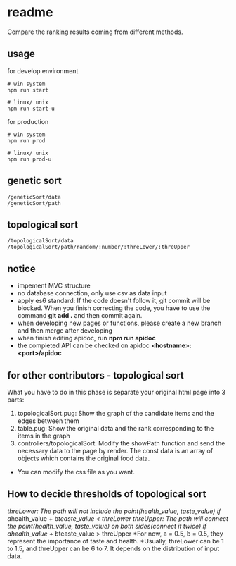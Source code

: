 readme
====

Compare the ranking results coming from different methods.

## usage

for develop environment

```
# win system
npm run start

# linux/ unix
npm run start-u
```

for production

```
# win system
npm run prod

# linux/ unix
npm run prod-u
```

## genetic sort

```
/geneticSort/data
/geneticSort/path
```

## topological sort

```
/topologicalSort/data
/topologicalSort/path/random/:number/:threLower/:threUpper
```

## notice

* impement MVC structure
* no database connection, only use csv as data input
* apply es6 standard: If the code doesn't follow it, git commit will be blocked. When you finish correcting the code, you have to use the command **git add .** and then commit again.
* when developing new pages or functions, please create a new branch and then merge after developing
* when finish editing apidoc, run **npm run apidoc**
* the completed API can be checked on apidoc **\<hostname\>:\<port\>/apidoc**

## for other contributors - topological sort

What you have to do in this phase is separate your original html page into 3 parts:

1. topologicalSort.pug: Show the graph of the candidate items and the edges between them
2. table.pug: Show the original data and the rank corresponding to the items in the graph
3. controllers/topologicalSort: Modify the showPath function and send the necessary data to the page by render. The const data is an array of objects which contains the original food data.

* You can modify the css file as you want.

## How to decide thresholds of topological sort

*threLower: The path will not include the point(health_value, taste_value) if a*health_value + b*teaste_value < threLower 
*threUpper: The path will connect the point(health_value, taste_value) on both sides(connect it twice) if a*health_value + b*teaste_value > threUpper
*For now, a = 0.5, b = 0.5, they represent the importance of taste and health.
*Usually, threLower can be 1 to 1.5, and threUpper can be 6 to 7. It depends on the distribution of input data.

